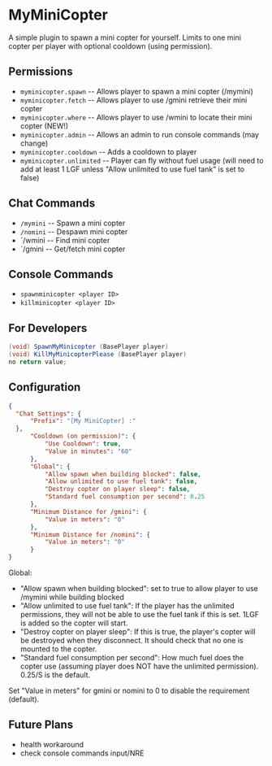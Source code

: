 # MyMiniCopter
A simple plugin to spawn a mini copter for yourself. Limits to one mini copter per player with optional cooldown (using permission).

## Permissions

- `myminicopter.spawn` -- Allows player to spawn a mini copter (/mymini)
- `myminicopter.fetch`    -- Allows player to use /gmini retrieve their mini copter
- `myminicopter.where`    -- Allows player to use /wmini to locate their mini copter (NEW!)
- `myminicopter.admin`  -- Allows an admin to run console commands (may change)
- `myminicopter.cooldown` -- Adds a cooldown to player
- `myminicopter.unlimited` -- Player can fly without fuel usage (will need to add at least 1 LGF unless "Allow unlimited to use fuel tank" is set to false)

## Chat Commands

- `/mymini` -- Spawn a mini copter
- `/nomini` -- Despawn mini copter
- `/wmini   -- Find mini copter
- `/gmini   -- Get/fetch mini copter

## Console Commands

- `spawnminicopter <player ID>`
- `killminicopter <player ID>`

## For Developers

```csharp
(void) SpawnMyMinicopter (BasePlayer player)
(void) KillMyMinicopterPlease (BasePlayer player)
no return value;
```

## Configuration

```json
{
  "Chat Settings": {
      "Prefix": "[My MiniCopter] :"
  },
      "Cooldown (on permission)": {
          "Use Cooldown": true,
          "Value in minutes": "60"
      },
      "Global": {
          "Allow spawn when building blocked": false,
          "Allow unlimited to use fuel tank": false,
          "Destroy copter on player sleep": false,
          "Standard fuel consumption per second": 0.25
      },
      "Minimum Distance for /gmini": {
          "Value in meters": "0"
      },
      "Minimum Distance for /nomini": {
          "Value in meters": "0"
      }
}
```
Global:

- "Allow spawn when building blocked": set to true to allow player to use /mymini while building blocked
- "Allow unlimited to use fuel tank": If the player has the unlimited permissions, they will not be able to use the fuel tank if this is set.  1LGF is added so the copter will start.
- "Destroy copter on player sleep": If this is true, the player's copter will be destroyed when they disconnect.  It should check that no one is mounted to the copter.
- "Standard fuel consumption per second": How much fuel does the copter use (assuming player does NOT have the unlimited permission).  0.25/S is the default.

Set "Value in meters" for gmini or nomini to 0 to disable the requirement (default).

## Future Plans

* health workaround
* check console commands input/NRE
